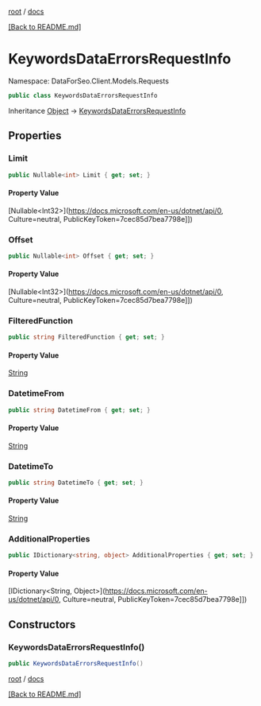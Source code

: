 [root](./../ "root") / [docs](./ "docs")

[[Back to README.md]](./../README.md "[Back to README.md]")

# KeywordsDataErrorsRequestInfo

Namespace: DataForSeo.Client.Models.Requests

```csharp
public class KeywordsDataErrorsRequestInfo
```

Inheritance [Object](https://docs.microsoft.com/en-us/dotnet/api/Object) → [KeywordsDataErrorsRequestInfo](./KeywordsDataErrorsRequestInfo.md)

## Properties

### **Limit**

```csharp
public Nullable<int> Limit { get; set; }
```

#### Property Value

[Nullable&lt;Int32&gt;](https://docs.microsoft.com/en-us/dotnet/api/0, Culture=neutral, PublicKeyToken=7cec85d7bea7798e]])<br>

### **Offset**

```csharp
public Nullable<int> Offset { get; set; }
```

#### Property Value

[Nullable&lt;Int32&gt;](https://docs.microsoft.com/en-us/dotnet/api/0, Culture=neutral, PublicKeyToken=7cec85d7bea7798e]])<br>

### **FilteredFunction**

```csharp
public string FilteredFunction { get; set; }
```

#### Property Value

[String](https://docs.microsoft.com/en-us/dotnet/api/String)<br>

### **DatetimeFrom**

```csharp
public string DatetimeFrom { get; set; }
```

#### Property Value

[String](https://docs.microsoft.com/en-us/dotnet/api/String)<br>

### **DatetimeTo**

```csharp
public string DatetimeTo { get; set; }
```

#### Property Value

[String](https://docs.microsoft.com/en-us/dotnet/api/String)<br>

### **AdditionalProperties**

```csharp
public IDictionary<string, object> AdditionalProperties { get; set; }
```

#### Property Value

[IDictionary&lt;String, Object&gt;](https://docs.microsoft.com/en-us/dotnet/api/0, Culture=neutral, PublicKeyToken=7cec85d7bea7798e]])<br>

## Constructors

### **KeywordsDataErrorsRequestInfo()**

```csharp
public KeywordsDataErrorsRequestInfo()
```

[root](./../ "root") / [docs](./ "docs")

[[Back to README.md]](./../README.md "[Back to README.md]")
